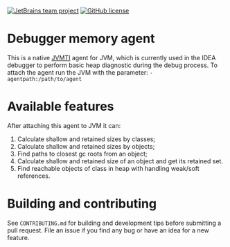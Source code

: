 [![JetBrains team project](http://jb.gg/badges/team.svg)](https://confluence.jetbrains.com/display/ALL/JetBrains+on+GitHub)
[![GitHub license](https://img.shields.io/badge/license-Apache%20License%202.0-blue.svg?style=flat)](https://www.apache.org/licenses/LICENSE-2.0)

# Debugger memory agent
This is a native [JVMTI](https://docs.oracle.com/javase/8/docs/platform/jvmti/jvmti.html) agent for JVM, which is currently used in the IDEA debugger to perform basic heap diagnostic during the debug process. To attach the agent run the JVM 
with the parameter: `-agentpath:/path/to/agent`

# Available features
After attaching this agent to JVM it can:
1. Calculate shallow and retained sizes by classes;
2. Calculate shallow and retained sizes by objects;
3. Find paths to closest gc roots from an object;
4. Calculate shallow and retained size of an object and get its retained set.
5. Find reachable objects of class in heap with handling weak/soft references.

# Building and contributing
See `CONTRIBUTING.md` for building and development tips before submitting a pull request. File an issue if you find any bug or have an idea for a new feature.
